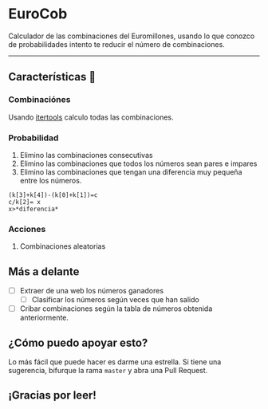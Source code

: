 # EuroCob
Calculador de las combinaciones del Euromillones, usando lo que conozco de probabilidades intento te reducir el número de combinaciones.

------------
## Características 🚀

### Combinaciónes
Usando [itertools](https://docs.python.org/3/library/itertools.html "itertools") calculo todas las combinaciones.

### Probabilidad
1. Elimino las combinaciones consecutivas
2. Elimino las combinaciones que todos los números sean pares e impares
3. Elimino las combinaciones que tengan una diferencia muy pequeña entre los números.

```
(k[3]+k[4])-(k[0]+k[1])=c
c/k[2]= x
x>*diferencia*
```

### Acciones
1. Combinaciones aleatorias

## Más a delante
- [ ] Extraer de una web los números ganadores
   - [ ] Clasificar los números según veces que han salido
- [ ] Cribar combinaciones según la tabla de números obtenida anteriormente.

## ¿Cómo puedo apoyar esto?
Lo más fácil que puede hacer es darme una estrella.
Si tiene una sugerencia, bifurque la rama `master` y abra una Pull Request.
## ¡Gracias por leer!